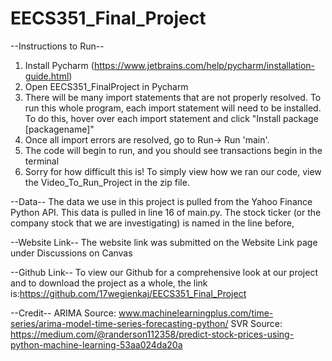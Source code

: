 # EECS351_Final_Project
--Instructions to Run--
1. Install Pycharm (https://www.jetbrains.com/help/pycharm/installation-guide.html)
2. Open EECS351_FinalProject in Pycharm
3. There will be many import statements that are not properly resolved. To run this whole program, each import statement will need to
    be installed. To do this, hover over each import statement and click "Install package [packagename]"
4. Once all import errors are resolved, go to Run-> Run 'main'.
5. The code will begin to run, and you should see transactions begin in the terminal
6. Sorry for how difficult this is! To simply view how we ran our code, view the Video_To_Run_Project in the zip file.

--Data--
The data we use in this project is pulled from the Yahoo Finance Python API. This data is pulled in line 16 of main.py. The stock ticker
(or the company stock that we are investigating) is named in the line before, 

--Website Link--
The website link was submitted on the Website Link page under Discussions on Canvas

--Github Link--
To view our Github for a comprehensive look at our project and to download the project as a whole, the link is:https://github.com/17wegienkaj/EECS351_Final_Project

--Credit--
ARIMA Source: www.machinelearningplus.com/time-series/arima-model-time-series-forecasting-python/
SVR Source:  https://medium.com/@randerson112358/predict-stock-prices-using-python-machine-learning-53aa024da20a
